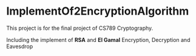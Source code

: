 # ImplementOf2EncryptionAlgorithm

This project is for the final project of CS789 Cryptography.

Including the implement of **RSA** and **El Gamal** Encryption, Decryption and Eavesdrop

